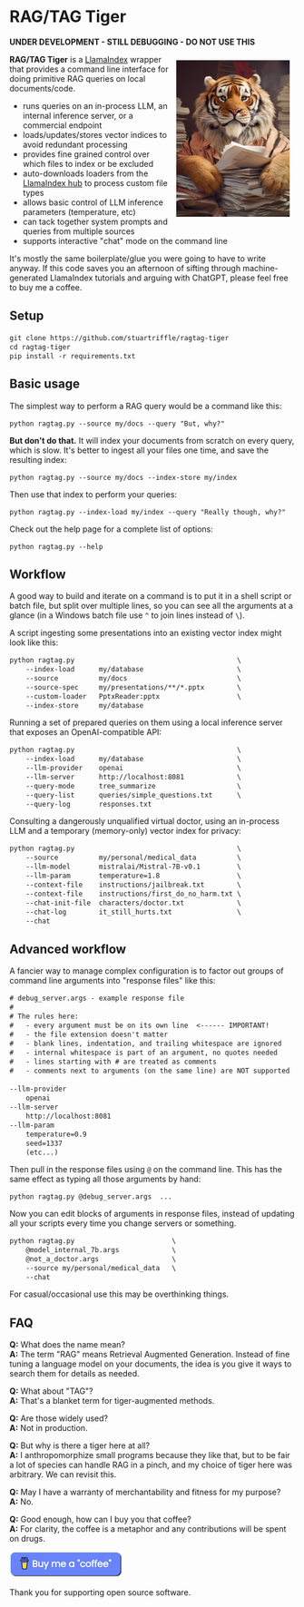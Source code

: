 # RAG/TAG Tiger

**UNDER DEVELOPMENT - STILL DEBUGGING - DO NOT USE THIS**

<img align="right" width="200px" style="padding:10px" src="docs/tiger.jpg">

**RAG/TAG Tiger** is a [LlamaIndex](https://github.com/run-llama/llama_index) wrapper that provides a command line interface for doing primitive RAG queries on local documents/code.
- runs queries on an in-process LLM, an internal inference server, or a commercial endpoint
- loads/updates/stores vector indices to avoid redundant processing
- provides fine grained control over which files to index or be excluded
- auto-downloads loaders from the [LlamaIndex hub](https://llamahub.ai) to process custom file types
- allows basic control of LLM inference parameters (temperature, etc)
- can tack together system prompts and queries from multiple sources
- supports interactive "chat" mode on the command line


It's mostly the same boilerplate/glue you were going to have to write anyway. If this code saves you an afternoon of sifting through machine-generated LlamaIndex tutorials and arguing with ChatGPT, please feel free to buy me a coffee.




## Setup
```
git clone https://github.com/stuartriffle/ragtag-tiger
cd ragtag-tiger
pip install -r requirements.txt
```
## Basic usage
The simplest way to perform a RAG query would be a command like this:
```
python ragtag.py --source my/docs --query "But, why?"
```
**But don't do that.** It will index your documents from scratch on every query, which is slow. It's better to ingest all your files one time, and save the resulting index:
```
python ragtag.py --source my/docs --index-store my/index
```
Then use that index to perform your queries:
```
python ragtag.py --index-load my/index --query "Really though, why?"
```
Check out the help page for a complete list of options:

```
python ragtag.py --help
```

## Workflow

A good way to build and iterate on a command is to put it in a shell script or batch file, but split over multiple lines, so you can see all the arguments at a glance (in a Windows batch file use `^` to join lines instead of `\`).

A script ingesting some presentations into an existing vector index might look like this:
```
python ragtag.py                                        \
    --index-load      my/database                       \
    --source          my/docs                           \
    --source-spec     my/presentations/**/*.pptx        \
    --custom-loader   PptxReader:pptx                   \
    --index-store     my/database
```

Running a set of prepared queries on them using a local inference server that exposes an OpenAI-compatible API:
```
python ragtag.py                                        \
    --index-load      my/database                       \
    --llm-provider    openai                            \
    --llm-server      http://localhost:8081             \
    --query-mode      tree_summarize                    \
    --query-list      queries/simple_questions.txt      \
    --query-log       responses.txt
```

Consulting a dangerously unqualified virtual doctor, using an in-process LLM and a temporary (memory-only) vector index for privacy:
```
python ragtag.py                                        \
    --source          my/personal/medical_data          \
    --llm-model       mistralai/Mistral-7B-v0.1         \
    --llm-param       temperature=1.8                   \
    --context-file    instructions/jailbreak.txt        \
    --context-file    instructions/first_do_no_harm.txt \
    --chat-init-file  characters/doctor.txt             \
    --chat-log        it_still_hurts.txt                \
    --chat
```

## Advanced workflow
A fancier way to manage complex configuration is to factor out groups of command line arguments into "response files" like this:
```
# debug_server.args - example response file
#
# The rules here:
#   - every argument must be on its own line  <------ IMPORTANT!
#   - the file extension doesn't matter
#   - blank lines, indentation, and trailing whitespace are ignored
#   - internal whitespace is part of an argument, no quotes needed
#   - lines starting with # are treated as comments
#   - comments next to arguments (on the same line) are NOT supported 

--llm-provider
    openai
--llm-server      
    http://localhost:8081             
--llm-param       
    temperature=0.9
    seed=1337         
    (etc...)
```

Then pull in the response files using `@` on the command line. This has the same effect as typing all those arguments by hand:
```
python ragtag.py @debug_server.args  ...
```
Now you can edit blocks of arguments in response files, instead of updating all your scripts every time you change servers or something.
```
python ragtag.py                        \
    @model_internal_7b.args             \
    @not_a_doctor.args                  \
    --source my/personal/medical_data   \
    --chat
```

For casual/occasional use this may be overthinking things.

## FAQ

**Q:** What does the name mean? <br>
**A:** The term "RAG" means Retrieval Augmented Generation. Instead of fine tuning a language model on your documents, the idea is you give it ways to search them for details as needed.

**Q:** What about "TAG"? <br>
**A:** That's a blanket term for tiger-augmented methods.

**Q:** Are those widely used? <br>
**A:** Not in production.

**Q:** But why is there a tiger here at all? <br>
**A:** I anthropomorphize small programs because they like that, but to be fair a lot of species can handle RAG in a pinch, and my choice of tiger here was arbitrary. We can revisit this.

**Q:** May I have a warranty of merchantability and fitness for my purpose? <br>
**A:** No.

**Q:** Good enough, how can I buy you that coffee? <br>
**A:** For clarity, the coffee is a metaphor and any contributions will be spent on drugs. 


<a href="https://www.buymeacoffee.com/stuartriffle"><img src="docs/coffee.png" width="200px"></a>

Thank you for supporting open source software.






